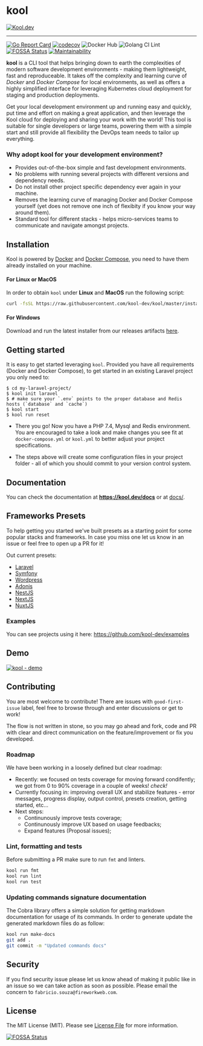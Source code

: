 # kool

[![Kool.dev](https://kool.dev/img/logo.png)](https://kool.dev)

---

[![Go Report Card](https://goreportcard.com/badge/github.com/kool-dev/kool)](https://goreportcard.com/report/github.com/kool-dev/kool)
[![codecov](https://codecov.io/gh/kool-dev/kool/branch/master/graph/badge.svg)](https://codecov.io/gh/kool-dev/kool)
![Docker Hub](https://github.com/kool-dev/kool/workflows/docker/badge.svg)
![Golang CI Lint](https://github.com/kool-dev/kool/workflows/golangci-lint/badge.svg)
[![FOSSA Status](https://app.fossa.com/api/projects/git%2Bgithub.com%2Fkool-dev%2Fkool.svg?type=shield)](https://app.fossa.com/projects/git%2Bgithub.com%2Fkool-dev%2Fkool?ref=badge_shield)
[![Maintainability](https://api.codeclimate.com/v1/badges/1511f826de92d2ab39cc/maintainability)](https://codeclimate.com/github/kool-dev/kool/maintainability)

**kool** is a CLI tool that helps bringing down to earth the complexities of modern software development environments - making them lightweight, fast and reproduceable. It takes off the complexity and learning curve of _Docker_ and _Docker Compose_ for local environments, as well as offers a highly simplified interface for leveraging Kubernetes cloud deployment for staging and production deployments.

Get your local development environment up and running easy and quickly, put time and effort on making a great application, and then leverage the Kool cloud for deploying and sharing your work with the world! This tool is suitable for single developers or large teams, powering them with a simple start and still provide all flexibility the DevOps team needs to tailor up everything.

### Why adopt kool for your development environment?

- Provides out-of-the-box simple and fast development environments.
- No problems with running several projects with different versions and dependency needs.
- Do not install other project specific dependency ever again in your machine.
- Removes the learning curve of managing Docker and Docker Compose yourself (yet does not remove one inch of flexibity if you know your way around them).
- Standard tool for different stacks - helps micro-services teams to communicate and navigate amongst projects.

## Installation

Kool is powered by [Docker](https://docs.docker.com/get-docker/) and [Docker Compose](https://docs.docker.com/compose/install/), you need to have them already installed on your machine.

#### For Linux or MacOS

In order to obtain `kool` under **Linux** and **MacOS** run the following script:

```bash
curl -fsSL https://raw.githubusercontent.com/kool-dev/kool/master/install.sh | sudo bash
```

#### For Windows

Download and run the latest installer from our releases artifacts [here](https://github.com/kool-dev/kool/releases).

## Getting started

It is easy to get started leveraging `kool`. Provided you have all requirements (Docker and Docker Compose), to get started in an existing Laravel project you only need to:

```console
$ cd my-laravel-project/
$ kool init laravel
$ # make sure your `.env` points to the proper database and Redis hosts (`database` and `cache`)
$ kool start
$ kool run reset
```


- There you go! Now you have a PHP 7.4, Mysql and Redis environment. You are encouraged to take a look and make changes you see fit at `docker-compose.yml` or `kool.yml` to better adjust your project specifications.

- The steps above will create some configuration files in your project folder - all of which you should commit to your version control system.

## Documentation

You can check the documentation at **https://kool.dev/docs** or at [docs/](docs/).


## Frameworks Presets

To help getting you started we've built presets as a starting point for some popular stacks and frameworks. In case you miss one let us know in an issue or feel free to open up a PR for it!

Out current presets:

- [Laravel](docs/2-Presets/Laravel.md)
- [Symfony](docs/2-Presets/Symfony.md)
- [Wordpress](docs/2-Presets/Wordpress.md)
- [Adonis](docs/2-resets/Adonis.md)
- [NestJS](docs/2-Presets/NestJS.md)
- [NextJS](docs/2-Presets/NextJS.md)
- [NuxtJS](docs/2-Presets/NuxtJS.md)

### Examples

You can see projects using it here: https://github.com/kool-dev/examples

## Demo

<a href="https://www.youtube.com/watch?v=c4LonyQkFEI" target="_blank" title="Click to see full demo">
    <img src="https://user-images.githubusercontent.com/347400/87970968-fad10c80-ca9a-11ea-9bef-a88400b01f2c.png" alt="kool - demo" style="max-width:100%;">
</a>

## Contributing

You are most welcome to contribute! There are issues with `good-first-issue` label, feel free to browse through and enter discussions or get to work!

The flow is not written in stone, so you may go ahead and fork, code and PR with clear and direct communication on the feature/improvement or fix you developed.

### Roadmap

We have been working in a loosely defined but clear roadmap:

- Recently: we focused on tests coverage for moving forward condifently; we got from 0 to 90% coverage in a couple of weeks! *check!*
- Currently focusing in: improving overall UX and stabilize features - error messages, progress display, output control, presets creation, getting started, etc...
- Next steps:
    - Continunously improve tests coverage;
    - Continunously improve UX based on usage feedbacks;
    - Expand features (Proposal issues);

### Lint, formatting and tests

Before submitting a PR make sure to run `fmt` and linters.

```bash
kool run fmt
kool run lint
kool run test
```

### Updating commands signature documentation

The Cobra library offers a simple solution for getting markdown documentation for usage of its commands. In order to generate update the generated markdown files do as follow:

```bash
kool run make-docs
git add .
git commit -m "Updated commands docs"
```

## Security

If you find security issue please let us know ahead of making it public like in an issue so we can take action as soon as possible. Please email the concern to `fabricio.souza@fireworkweb.com`.

## License

The MIT License (MIT). Please see [License File](LICENSE.md) for more information.


[![FOSSA Status](https://app.fossa.com/api/projects/git%2Bgithub.com%2Fkool-dev%2Fkool.svg?type=large)](https://app.fossa.com/projects/git%2Bgithub.com%2Fkool-dev%2Fkool?ref=badge_large)
